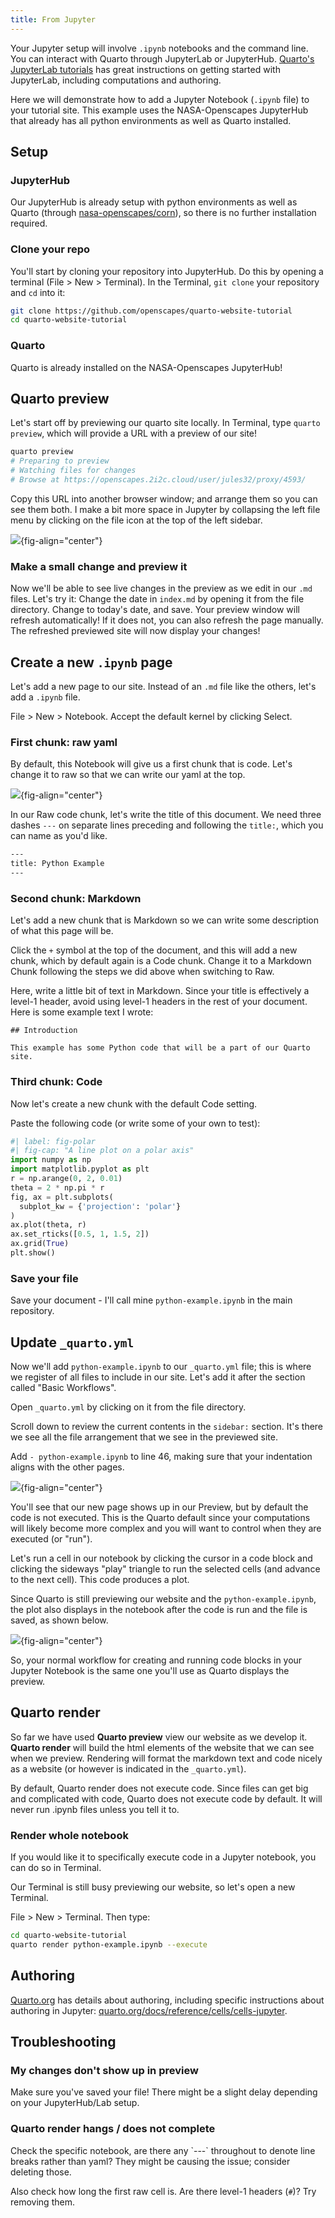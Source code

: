```yaml
---
title: From Jupyter
---
```


Your Jupyter setup will involve `.ipynb` notebooks and the command line. You can interact with Quarto through JupyterLab or JupyterHub. [Quarto's JupyterLab tutorials](https://quarto.org/docs/get-started/hello/jupyter.html) has great instructions on getting started with JupyterLab, including computations and authoring.

Here we will demonstrate how to add a Jupyter Notebook (`.ipynb` file) to your tutorial site. This example uses the NASA-Openscapes JupyterHub that already has all python environments as well as Quarto installed.

## Setup

### JupyterHub

Our JupyterHub is already setup with python environments as well as Quarto (through [nasa-openscapes/corn](https://github.com/nasa-openscapes/corn)), so there is no further installation required.

### Clone your repo

You'll start by cloning your repository into JupyterHub. Do this by opening a terminal (File \> New \> Terminal). In the Terminal, `git clone` your repository and `cd` into it:

``` bash
git clone https://github.com/openscapes/quarto-website-tutorial
cd quarto-website-tutorial
```

### Quarto

Quarto is already installed on the NASA-Openscapes JupyterHub!

## Quarto preview

Let's start off by previewing our quarto site locally. In Terminal, type `quarto preview`, which will provide a URL with a preview of our site!

``` bash
quarto preview
# Preparing to preview
# Watching files for changes
# Browse at https://openscapes.2i2c.cloud/user/jules32/proxy/4593/
```

Copy this URL into another browser window; and arrange them so you can see them both. I make a bit more space in Jupyter by collapsing the left file menu by clicking on the file icon at the top of the left sidebar.

![](images/jupyter-side-by-side.png){fig-align="center"}

### Make a small change and preview it

Now we'll be able to see live changes in the preview as we edit in our `.md` files. Let's try it: Change the date in `index.md` by opening it from the file directory. Change to today's date, and save. Your preview window will refresh automatically! If it does not, you can also refresh the page manually. The refreshed previewed site will now display your changes!

## Create a new `.ipynb` page

Let's add a new page to our site. Instead of an `.md` file like the others, let's add a `.ipynb` file.

File \> New \> Notebook. Accept the default kernel by clicking Select.

### First chunk: raw yaml

By default, this Notebook will give us a first chunk that is code. Let's change it to raw so that we can write our yaml at the top.

![](images/jupyter-raw-chunk.png){fig-align="center"}

In our Raw code chunk, let's write the title of this document. We need three dashes `---` on separate lines preceding and following the `title:`, which you can name as you'd like.

``` bash
---
title: Python Example
---
```

### Second chunk: Markdown

Let's add a new chunk that is Markdown so we can write some description of what this page will be.

Click the `+` symbol at the top of the document, and this will add a new chunk, which by default again is a Code chunk. Change it to a Markdown Chunk following the steps we did above when switching to Raw.

Here, write a little bit of text in Markdown. Since your title is effectively a level-1 header, avoid using level-1 headers in the rest of your document. Here is some example text I wrote:

    ## Introduction

    This example has some Python code that will be a part of our Quarto site.

### Third chunk: Code

Now let's create a new chunk with the default Code setting.

Paste the following code (or write some of your own to test):

``` python
#| label: fig-polar
#| fig-cap: "A line plot on a polar axis"
import numpy as np
import matplotlib.pyplot as plt
r = np.arange(0, 2, 0.01)
theta = 2 * np.pi * r
fig, ax = plt.subplots(
  subplot_kw = {'projection': 'polar'} 
)
ax.plot(theta, r)
ax.set_rticks([0.5, 1, 1.5, 2])
ax.grid(True)
plt.show()
```

### Save your file

Save your document - I'll call mine `python-example.ipynb` in the main repository.

## Update `_quarto.yml`

Now we'll add `python-example.ipynb` to our `_quarto.yml` file; this is where we register of all files to include in our site. Let's add it after the section called "Basic Workflows".

Open `_quarto.yml` by clicking on it from the file directory.

Scroll down to review the current contents in the `sidebar:` section. It's there we see all the file arrangement that we see in the previewed site.

Add `- python-example.ipynb` to line 46, making sure that your indentation aligns with the other pages.

![](images/jupyter-python-example.png){fig-align="center"}

You'll see that our new page shows up in our Preview, but by default the code is not executed. This is the Quarto default since your computations will likely become more complex and you will want to control when they are executed (or "run").

Let's run a cell in our notebook by clicking the cursor in a code block and clicking the sideways "play" triangle to run the selected cells (and advance to the next cell). This code produces a plot.

Since Quarto is still previewing our website and the `python-example.ipynb`, the plot also displays in the notebook after the code is run and the file is saved, as shown below.

![](images/jupyter-execute-cell.png){fig-align="center"}

So, your normal workflow for creating and running code blocks in your Jupyter Notebook is the same one you'll use as Quarto displays the preview.

## Quarto render

So far we have used **Quarto preview** view our website as we develop it. **Quarto render** will build the html elements of the website that we can see when we preview. Rendering will format the markdown text and code nicely as a website (or however is indicated in the `_quarto.yml`).

By default, Quarto render does not execute code. Since files can get big and complicated with code, Quarto does not execute code by default. It will never run .ipynb files unless you tell it to.

### Render whole notebook

If you would like it to specifically execute code in a Jupyter notebook, you can do so in Terminal.

Our Terminal is still busy previewing our website, so let's open a new Terminal.

File \> New \> Terminal. Then type:

``` bash
cd quarto-website-tutorial
quarto render python-example.ipynb --execute
```

## Authoring

[Quarto.org](https://quarto.org) has details about authoring, including specific instructions about authoring in Jupyter: [quarto.org/docs/reference/cells/cells-jupyter](https://quarto.org/docs/reference/cells/cells-jupyter.html).

## Troubleshooting

### My changes don't show up in preview

Make sure you've saved your file! There might be a slight delay depending on your JupyterHub/Lab setup.

### Quarto render hangs / does not complete

Check the specific notebook, are there any \`---\` throughout to denote line breaks rather than yaml? They might be causing the issue; consider deleting those.

Also check how long the first raw cell is. Are there level-1 headers (`#`)? Try removing them.

## 
